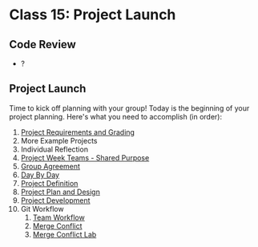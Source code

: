 Class 15: Project Launch
===

## Code Review

* ?

## Project Launch

Time to kick off planning with your group! Today is the beginning of your project planning. Here's what you need to accomplish (in order):

1. [Project Requirements and Grading](project-requirements-grading.md)
1. More Example Projects
1. Individual Reflection
1. [Project Week Teams - Shared Purpose](https://docs.google.com/presentation/d/1kpGBy0SZc0kIhfBy5hnEve5v23FpSEbKfKj_PQIdDvo/edit#slide=id.g253a0b6bfc_0_10)
1. [Group Agreement](group-agreement.md)
1. [Day By Day](day-by-day-outline.md)
1. [Project Definition](project-definition.md)
1. [Project Plan and Design](project-plan-design.md)
1. [Project Development](project-development.md)
1. Git Workflow
    1. [Team Workflow](git-team-workflow.md)
    1. [Merge Conflict](merge-conflict.md)
    1. [Merge Conflict Lab](lab/README.md)
